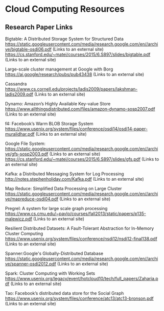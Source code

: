 # Cloud Computing Resources 

## Research Paper Links  

Bigtable: A Distributed Storage System for Structured Data  
https://static.googleusercontent.com/media/research.google.com/en//archive/bigtable-osdi06.pdf (Links to an external site)  
https://cs.stanford.edu/~matei/courses/2015/6.S897/slides/bigtable.pdf (Links to an external site) 

Large-scale cluster management at Google with Borg  
https://ai.google/research/pubs/pub43438 (Links to an external site) 

Cassandra  
https://www.cs.cornell.edu/projects/ladis2009/papers/lakshman-ladis2009.pdf (Links to an external site) 

Dynamo: Amazon’s Highly Available Key-value Store  
https://www.allthingsdistributed.com/files/amazon-dynamo-sosp2007.pdf (Links to an external site)

f4: Facebook’s Warm BLOB Storage System  
https://www.usenix.org/system/files/conference/osdi14/osdi14-paper-muralidhar.pdf (Links to an external site)

Google File System:  
https://static.googleusercontent.com/media/research.google.com/en//archive/gfs-sosp2003.pdf (Links to an external site)  
https://cs.stanford.edu/~matei/courses/2015/6.S897/slides/gfs.pdf (Links to an external site)  

Kafka: a Distributed Messaging System for Log Processing  
http://notes.stephenholiday.com/Kafka.pdf (Links to an external site)  

Map Reduce: Simplified Data Processing on Large Cluster  
https://static.googleusercontent.com/media/research.google.com/en//archive/mapreduce-osdi04.pdf (Links to an external site)  

Pregrel: A system for large scale graph processing 
https://www.cs.cmu.edu/~pavlo/courses/fall2013/static/papers/p135-malewicz.pdf (Links to an external site) 

Resilient Distributed Datasets: A Fault-Tolerant Abstraction for In-Memory Cluster Computing  
https://www.usenix.org/system/files/conference/nsdi12/nsdi12-final138.pdf (Links to an external site)  

Spanner:Google's Globally-Distributed Database  
https://static.googleusercontent.com/media/research.google.com/en//archive/spanner-osdi2012.pdf (Links to an external site)

Spark: Cluster Computing with Working Sets  
https://www.usenix.org/legacy/event/hotcloud10/tech/full_papers/Zaharia.pdf (Links to an external site)

Tao: Facebook’s distributed data store for the Social Graph  
https://www.usenix.org/system/files/conference/atc13/atc13-bronson.pdf (Links to an external site)

